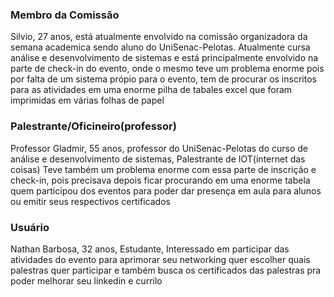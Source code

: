 ### Membro da Comissão
Silvio, 27 anos, está atualmente envolvido na comissão organizadora da semana academica sendo aluno do UniSenac-Pelotas. 
Atualmente cursa análise e desenvolvimento de sistemas e está principalmente envolvido na parte de check-in do evento, onde o mesmo teve um problema enorme pois por falta de um sistema própio para o evento, tem de procurar os inscritos para as atividades em uma enorme pilha de tabales excel que foram imprimidas em várias folhas de papel

### Palestrante/Oficineiro(professor)
Professor Gladmir, 55 anos, professor do UniSenac-Pelotas do curso de análise e desenvolvimento de sistemas, Palestrante de IOT(internet das coisas)
Teve também um problema enorme com essa parte de inscrição e check-in, pois precisava depois ficar procurando em uma enorme tabela quem participou dos eventos para poder dar presença em aula para alunos ou emitir seus respectivos certificados

### Usuário
Nathan Barbosa, 32 anos, Estudante, Interessado em participar das atividades do evento para aprimorar seu networking quer escolher quais palestras quer participar e também busca os certificados das palestras pra poder melhorar seu linkedin e currilo

